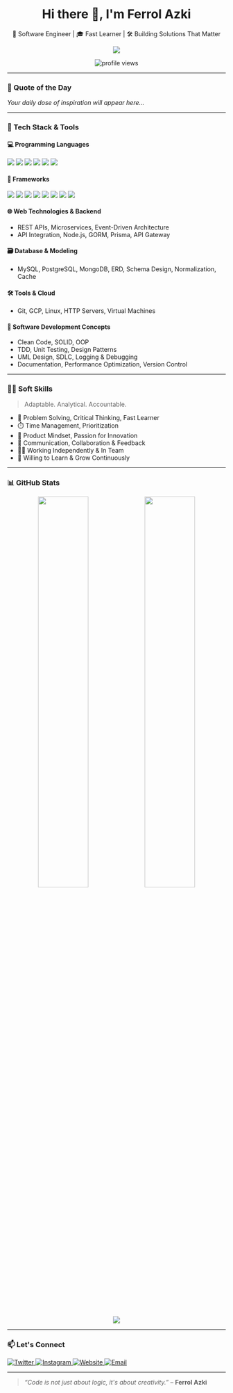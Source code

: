 <!-- Profil Header -->
<h1 align="center">Hi there 👋, I'm Ferrol Azki</h1>
<p align="center">🚀 Software Engineer | 🎓 Fast Learner | 🛠️ Building Solutions That Matter</p>

<p align="center">
  <img src="https://capsule-render.vercel.app/api?type=waving&color=gradient&height=160&section=header&text=Selamat%20Datang!%20👨‍💻&fontSize=30&fontAlign=50&animation=fadeIn" />
</p>

<p align="center">
  <img src="https://komarev.com/ghpvc/?username=goonesmile&label=Profile%20views&color=0e75b6&style=flat" alt="profile views"/>
</p>

---

### 📖 Quote of the Day
<!--START:QUOTE-->
_Your daily dose of inspiration will appear here..._
<!--END:QUOTE-->

---

### 🧰 Tech Stack & Tools

#### 💻 Programming Languages
<p>
  <img src="https://img.shields.io/badge/Java-007396?style=flat&logo=java&logoColor=white"/>
  <img src="https://img.shields.io/badge/JavaScript-F7DF1E?style=flat&logo=javascript&logoColor=black"/>
  <img src="https://img.shields.io/badge/TypeScript-3178C6?style=flat&logo=typescript&logoColor=white"/>
  <img src="https://img.shields.io/badge/Go-00ADD8?style=flat&logo=go&logoColor=white"/>
  <img src="https://img.shields.io/badge/PHP-777BB4?style=flat&logo=php&logoColor=white"/>
  <img src="https://img.shields.io/badge/Python-3776AB?style=flat&logo=python&logoColor=white"/>
</p>

#### 🧱 Frameworks
<p>
  <img src="https://img.shields.io/badge/Laravel-FF2D20?style=flat&logo=laravel&logoColor=white"/>
  <img src="https://img.shields.io/badge/CodeIgniter-E44D26?style=flat&logo=codeigniter&logoColor=white"/>
  <img src="https://img.shields.io/badge/FilamentPHP-1E1E1E?style=flat"/>
  <img src="https://img.shields.io/badge/Spring Boot-6DB33F?style=flat&logo=springboot&logoColor=white"/>
  <img src="https://img.shields.io/badge/Express.js-000000?style=flat&logo=express&logoColor=white"/>
  <img src="https://img.shields.io/badge/Gin-00ADD8?style=flat&logo=go&logoColor=white"/>
  <img src="https://img.shields.io/badge/React-61DAFB?style=flat&logo=react&logoColor=black"/>
  <img src="https://img.shields.io/badge/Flask-000000?style=flat&logo=flask&logoColor=white"/>
</p>

#### 🌐 Web Technologies & Backend
- REST APIs, Microservices, Event-Driven Architecture  
- API Integration, Node.js, GORM, Prisma, API Gateway

#### 🗃️ Database & Modeling
- MySQL, PostgreSQL, MongoDB, ERD, Schema Design, Normalization, Cache

#### 🛠️ Tools & Cloud
- Git, GCP, Linux, HTTP Servers, Virtual Machines

#### 📐 Software Development Concepts
- Clean Code, SOLID, OOP  
- TDD, Unit Testing, Design Patterns  
- UML Design, SDLC, Logging & Debugging  
- Documentation, Performance Optimization, Version Control

---

### 🤹‍♂️ Soft Skills
> Adaptable. Analytical. Accountable.

- 🔎 Problem Solving, Critical Thinking, Fast Learner  
- ⏱️ Time Management, Prioritization  
- 🧠 Product Mindset, Passion for Innovation  
- 💬 Communication, Collaboration & Feedback  
- 🧗‍♂️ Working Independently & In Team  
- 🌟 Willing to Learn & Grow Continuously

---

### 📊 GitHub Stats

<p align="center">
  <img src="https://github-readme-stats.vercel.app/api?username=goonesmile&show_icons=true&theme=default&hide_border=true" width="48%"/>
  <img src="https://github-readme-stats.vercel.app/api/top-langs/?username=goonesmile&layout=compact&theme=default&hide_border=true" width="48%"/>
</p>

<p align="center">
  <img src="https://github-readme-streak-stats.herokuapp.com?user=goonesmile&theme=default&hide_border=true" />
</p>

---

### 📫 Let's Connect
<p>
  <a href="https://twitter.com/yourusername">
    <img alt="Twitter" src="https://img.shields.io/badge/Twitter-1DA1F2?style=for-the-badge&logo=twitter&logoColor=white"/>
  </a>
  <a href="https://instagram.com/yourusername">
    <img alt="Instagram" src="https://img.shields.io/badge/Instagram-E4405F?style=for-the-badge&logo=instagram&logoColor=white"/>
  </a>
  <a href="https://yourwebsite.com">
    <img alt="Website" src="https://img.shields.io/badge/Website-000000?style=for-the-badge&logo=about.me&logoColor=white"/>
  </a>
  <a href="mailto:ferrolazkimashudi@gmail.com">
    <img alt="Email" src="https://img.shields.io/badge/Email-D14836?style=for-the-badge&logo=gmail&logoColor=white"/>
  </a>
</p>

---

> *“Code is not just about logic, it's about creativity.”* – **Ferrol Azki**
